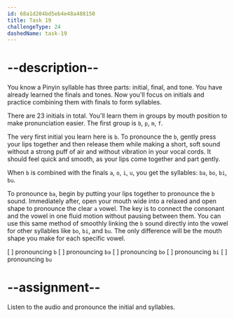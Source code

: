 ```yaml
---
id: 68a1d204bd5eb4e48a488150
title: Task 19
challengeType: 24
dashedName: task-19
---
```


<!--SPEAKING-->

<!-- (Audio) A: b, ba, bo, bi, bu -->

# --description--

You know a Pinyin syllable has three parts: initial, final, and tone. You have already learned the finals and tones. Now you'll focus on initials and practice combining them with finals to form syllables.

There are 23 initials in total. You'll learn them in groups by mouth position to make pronunciation easier. The first group is `b`, `p`, `m`, `f`.

The very first initial you learn here is `b`. To pronounce the `b`, gently press your lips together and then release them while making a short, soft sound without a strong puff of air and without vibration in your vocal cords. It should feel quick and smooth, as your lips come together and part gently.

When `b` is combined with the finals `a`, `o`, `i`, `u`, you get the syllables: `ba`, `bo`, `bi`, `bu`.

To pronounce `ba`, begin by putting your lips together to pronounce the `b` sound. Immediately after, open your mouth wide into a relaxed and open shape to pronounce the clear `a` vowel. The key is to connect the consonant and the vowel in one fluid motion without pausing between them. You can use this same method of smoothly linking the `b` sound directly into the vowel for other syllables like `bo`, `bi`, and `bu`. The only difference will be the mouth shape you make for each specific vowel.

[ ] pronouncing `b`
[ ] pronouncing `ba`
[ ] pronouncing `bo`
[ ] pronouncing `bi`
[ ] pronouncing `bu`

# --assignment--

Listen to the audio and pronounce the initial and syllables.
